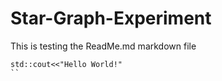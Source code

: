 # Star-Graph-Experiment
This is testing the ReadMe.md markdown file

```{c++}
std::cout<<"Hello World!"
``
